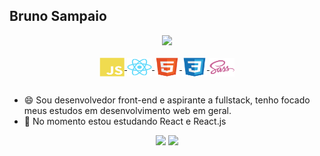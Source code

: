 ## Bruno Sampaio
<div align="center">
  <a href="https://github.com/btsmp/btsmp">
  <img height="180em" src="https://github-readme-stats.vercel.app/api/top-langs/?username=btsmp&layout=compact&langs_count=7&theme=dracula"/>
</div>
<div align="center"><br>
  <img align="center" alt="bruno-Js" height="30" width="40" src="https://raw.githubusercontent.com/devicons/devicon/master/icons/javascript/javascript-plain.svg">
  <img align="center" alt="bruno-React" height="30" width="40" src="https://raw.githubusercontent.com/devicons/devicon/master/icons/react/react-original.svg">
  <img align="center" alt="bruno-HTML" height="30" width="40" src="https://raw.githubusercontent.com/devicons/devicon/master/icons/html5/html5-original.svg">
  <img align="center" alt="bruno-CSS" height="30" width="40" src="https://raw.githubusercontent.com/devicons/devicon/master/icons/css3/css3-original.svg">
  <img align="center" alt="bruno-sass" height="30" width="40" src="https://raw.githubusercontent.com/devicons/devicon/master/icons/sass/sass-original.svg">
</div></a>
  
  ##
 

- 😄 Sou desenvolvedor front-end e aspirante a fullstack, tenho focado meus estudos em desenvolvimento web em geral.
- 👯 No momento estou estudando React e React.js
  
<div align='center'> 
  <a href = "mailto:brunoctsb@gmail.com"><img src="https://img.shields.io/badge/-Gmail-%23333?style=for-the-badge&logo=gmail&logoColor=white" target="_blank"></a>
  <a href = "https://www.linkedin.com/in/brunosmp/"><img src="https://img.shields.io/badge/LinkedIn-0077B5?style=for-the-badge&logo=linkedin&logoColor=white"></a>
 
</div>
  

  

